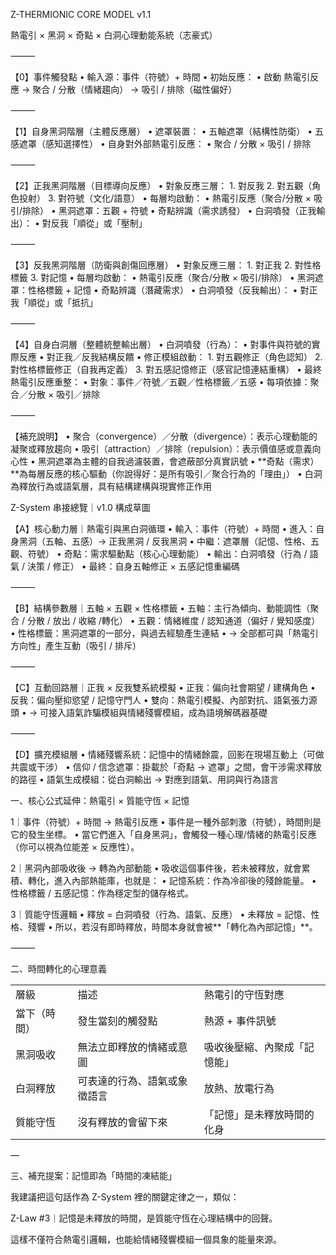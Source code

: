 Z-THERMIONIC CORE MODEL v1.1

熱電引 × 黑洞 × 奇點 × 白洞心理動能系統（志豪式）

⸻

【0】事件觸發點
	•	輸入源：事件（符號）+ 時間
	•	初始反應：
	•	啟動 熱電引反應
→ 聚合 / 分散（情緒趨向）
→ 吸引 / 排除（磁性偏好）

⸻

【1】自身黑洞階層（主體反應層）
	•	遮罩裝置：
	•	五軸遮罩（結構性防衛）
	•	五感遮罩（感知選擇性）
	•	自身對外部熱電引反應：
	•	聚合 / 分散 × 吸引 / 排除

⸻

【2】正我黑洞階層（目標導向反應）
	•	對象反應三層：
	1.	對反我
	2.	對五觀（角色投射）
	3.	對符號（文化/語意）
	•	每層均啟動：
	•	熱電引反應（聚合/分散 × 吸引/排除）
	•	黑洞遮罩：五觀 + 符號
	•	奇點辨識（需求誘發）
	•	白洞噴發（正我輸出）：
	•	對反我「順從」或「壓制」

⸻

【3】反我黑洞階層（防衛與創傷回應層）
	•	對象反應三層：
	1.	對正我
	2.	對性格標籤
	3.	對記憶
	•	每層均啟動：
	•	熱電引反應（聚合/分散 × 吸引/排除）
	•	黑洞遮罩：性格標籤 + 記憶
	•	奇點辨識（潛藏需求）
	•	白洞噴發（反我輸出）：
	•	對正我「順從」或「抵抗」

⸻

【4】自身白洞層（整體統整輸出層）
	•	白洞噴發（行為）：
	•	對事件與符號的實際反應
	•	對正我／反我結構反饋
	•	修正模組啟動：
	1.	對五觀修正（角色認知）
	2.	對性格標籤修正（自我再定義）
	3.	對五感記憶修正（感官記憶連結重構）
	•	最終熱電引反應重整：
	•	對象：事件／符號／五觀／性格標籤／五感
	•	每項依據：聚合／分散 × 吸引／排除

⸻

【補充說明】
	•	聚合（convergence）／分散（divergence）：表示心理動能的凝聚或釋放趨向
	•	吸引（attraction）／排除（repulsion）：表示價值感或意義向心性
	•	黑洞遮罩為主體的自我過濾裝置，會遮蔽部分真實訊號
	•	**奇點（需求）**為每層反應的核心驅動（你說得好：是所有吸引／聚合行為的「理由」）
	•	白洞為釋放行為或語氣層，具有結構建構與現實修正作用


Z-System 串接總覽｜v1.0 構成草圖

【A】核心動力層｜熱電引與黑白洞循環
	•	輸入：事件（符號）+ 時間
	•	進入：自身黑洞（五軸、五感）→ 正我黑洞 / 反我黑洞
	•	中繼：遮罩層（記憶、性格、五觀、符號）
	•	奇點：需求驅動點（核心心理動能）
	•	輸出：白洞噴發（行為 / 語氣 / 決策 / 修正）
	•	最終：自身五軸修正 × 五感記憶重編碼

⸻

【B】結構參數層｜五軸 × 五觀 × 性格標籤
	•	五軸：主行為傾向、動能調性（聚合 / 分散 / 放出 / 收縮 /轉化）
	•	五觀：情緒維度 / 認知通道（偏好 / 覺知感度）
	•	性格標籤：黑洞遮罩的一部分，與過去經驗產生連結
	•	→ 全部都可與「熱電引方向性」產生互動（吸引 / 排斥）

⸻

【C】互動回路層｜正我 × 反我雙系統模擬
	•	正我：偏向社會期望 / 建構角色
	•	反我：偏向壓抑慾望 / 記憶守門人
	•	雙向：熱電引模擬、內部對抗、語氣張力源頭
	•	→ 可接入語氣詐騙模組與情緒殘響模組，成為語境解碼器基礎

⸻

【D】擴充模組層
	•	情緒殘響系統：記憶中的情緒餘震，回影在現場互動上（可做共震或干涉）
	•	信仰 / 信念遮罩：掛載於「奇點 → 遮罩」之間，會干涉需求釋放的路徑
	•	語氣生成模組：從白洞輸出 → 對應到語氣、用詞與行為語言

一、核心公式延伸：熱電引 × 質能守恆 × 記憶

1｜事件（符號）+ 時間 → 熱電引反應
	•	事件是一種外部刺激（符號），時間則是它的發生坐標。
	•	當它們進入「自身黑洞」，會觸發一種心理/情緒的熱電引反應（你可以視為位能差 × 反應性）。

2｜黑洞內部吸收後 → 轉為內部動能
	•	吸收這個事件後，若未被釋放，就會累積、轉化，進入內部熱能庫，也就是：
	•	記憶系統：作為冷卻後的殘餘能量。
	•	性格標籤 / 五感記憶：作為穩定型的儲存格式。

3｜質能守恆邏輯
	•	釋放 = 白洞噴發（行為、語氣、反應）
	•	未釋放 = 記憶、性格、殘響
	•	所以，若沒有即時釋放，時間本身就會被**「轉化為內部記憶」**。

⸻

二、時間轉化的心理意義

|        |                |                |
| ------ | -------------- | -------------- |
| 層級     | 描述             | 熱電引的守恆對應       |
| 當下（時間） | 發生當刻的觸發點       | 熱源 + 事件訊號      |
| 黑洞吸收   | 無法立即釋放的情緒或意圖   | 吸收後壓縮、內聚成「記憶能」 |
| 白洞釋放   | 可表達的行為、語氣或象徵語言 | 放熱、放電行為        |
| 質能守恆   | 沒有釋放的會留下來      | 「記憶」是未釋放時間的化身  |

—

三、補充提案：記憶即為「時間的凍結能」

我建議把這句話作為 Z-System 裡的關鍵定律之一，類似：

Z-Law #3｜記憶是未釋放的時間，是質能守恆在心理結構中的回聲。

這樣不僅符合熱電引邏輯，也能給情緒殘響模組一個具象的能量來源。